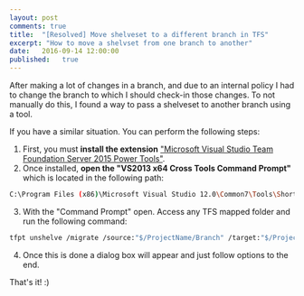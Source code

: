 ```yaml
---
layout: post
comments: true
title:  "[Resolved] Move shelveset to a different branch in TFS"
excerpt: "How to move a shelvset from one branch to another"
date:   2016-09-14 12:00:00
published:   true
---
```



After making a lot of changes in a branch, and due to an internal policy I had to change the branch to which I should check-in those changes. To not manually do this, I found a way to pass a shelveset to another branch using a tool.

If you have a similar situation. You can perform the following steps:

1. First, you must **install the extension** ["Microsoft Visual Studio Team Foundation Server 2015 Power Tools"](https://visualstudiogallery.msdn.microsoft.com/898a828a-af00-42c6-bbb2-530dc7b8f2e1).
2. Once installed, **open the "VS2013 x64 Cross Tools Command Prompt"** which is located in the following path:
  ```bash
  C:\Program Files (x86)\Microsoft Visual Studio 12.0\Common7\Tools\Shortcuts
  ```
3. With the "Command Prompt" open. Access any TFS mapped folder and run the following command:
  ```bash
  tfpt unshelve /migrate /source:"$/ProjectName/Branch" /target:"$/ProjectName/Targetbranch" "My Name Shelveset"
  ```
4. Once this is done a dialog box will appear and just follow options to the end.

That's it!  :)

